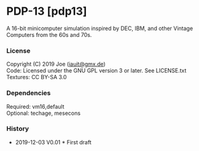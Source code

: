 # PDP-13 [pdp13]

A 16-bit minicomputer simulation inspired by DEC, IBM, and other Vintage Computers from the 60s and 70s.


### License
Copyright (C) 2019 Joe (iauit@gmx.de)  
Code: Licensed under the GNU GPL version 3 or later. See LICENSE.txt  
Textures: CC BY-SA 3.0


### Dependencies  
Required: vm16,default  
Optional: techage, mesecons  


### History  
- 2019-12-03  V0.01  * First draft


